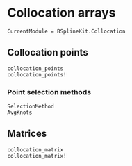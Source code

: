 # Collocation arrays

```@meta
CurrentModule = BSplineKit.Collocation
```

## Collocation points

```@docs
collocation_points
collocation_points!
```

### Point selection methods

```@docs
SelectionMethod
AvgKnots
```

## Matrices

```@docs
collocation_matrix
collocation_matrix!
```
